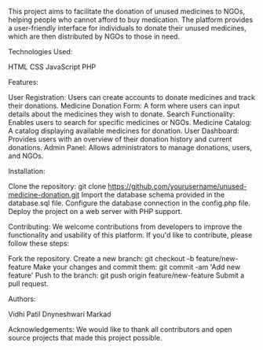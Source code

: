 This project aims to facilitate the donation of unused medicines to NGOs, helping people who cannot afford to buy medication. The platform provides a user-friendly interface for individuals to donate their unused medicines, which are then distributed by NGOs to those in need.

Technologies Used:

HTML
CSS
JavaScript
PHP

Features:

User Registration: Users can create accounts to donate medicines and track their donations.
Medicine Donation Form: A form where users can input details about the medicines they wish to donate.
Search Functionality: Enables users to search for specific medicines or NGOs.
Medicine Catalog: A catalog displaying available medicines for donation.
User Dashboard: Provides users with an overview of their donation history and current donations.
Admin Panel: Allows administrators to manage donations, users, and NGOs.

Installation:

Clone the repository: git clone https://github.com/yourusername/unused-medicine-donation.git
Import the database schema provided in the database.sql file.
Configure the database connection in the config.php file.
Deploy the project on a web server with PHP support.

Contributing:
We welcome contributions from developers to improve the functionality and usability of this platform. If you'd like to contribute, please follow these steps:

Fork the repository.
Create a new branch: git checkout -b feature/new-feature
Make your changes and commit them: git commit -am 'Add new feature'
Push to the branch: git push origin feature/new-feature
Submit a pull request.

Authors:

Vidhi Patil
Dnyneshwari Markad

Acknowledgements:
We would like to thank all contributors and open source projects that made this project possible.
